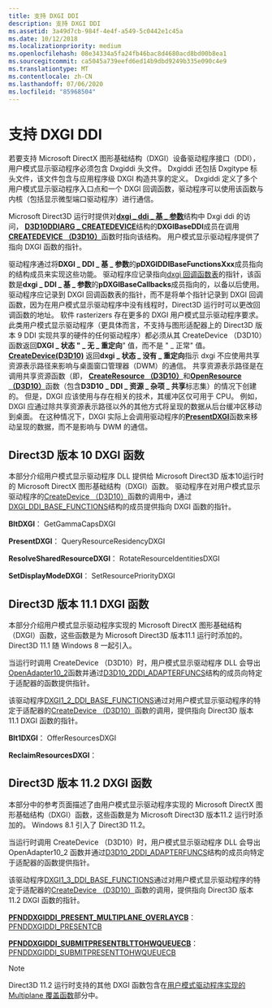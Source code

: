 ```yaml
---
title: 支持 DXGI DDI
description: 支持 DXGI DDI
ms.assetid: 3a49d7cb-984f-4e4f-a549-5c0442e1c45a
ms.date: 10/12/2018
ms.localizationpriority: medium
ms.openlocfilehash: 08e34334a5fa24fb46bac8d4680acd8bd00b8ea1
ms.sourcegitcommit: ca5045a739eefd6ed14b9dbd9249b335e090c4e9
ms.translationtype: MT
ms.contentlocale: zh-CN
ms.lasthandoff: 07/06/2020
ms.locfileid: "85968504"
---
```

# <a name="supporting-the-dxgi-ddi"></a>支持 DXGI DDI


若要支持 Microsoft DirectX 图形基础结构（DXGI）设备驱动程序接口（DDI），用户模式显示驱动程序必须包含 Dxgiddi 头文件。 Dxgiddi 还包括 Dxgitype 标头文件，该文件包含与应用程序级 DXGI 构造共享的定义。 Dxgiddi 定义了多个用户模式显示驱动程序入口点和一个 DXGI 回调函数，驱动程序可以使用该函数与内核（包括显示微型端口驱动程序）进行通信。

Microsoft Direct3D 运行时提供对[**dxgi \_ ddi \_ 基 \_ 参数**](https://docs.microsoft.com/windows-hardware/drivers/ddi/dxgiddi/ns-dxgiddi-dxgi_ddi_base_args)结构中 Dxgi ddi 的访问， [**D3D10DDIARG \_ CREATEDEVICE**](https://docs.microsoft.com/windows-hardware/drivers/ddi/d3d10umddi/ns-d3d10umddi-d3d10ddiarg_createdevice)结构的**DXGIBaseDDI**成员在调用[**CREATEDEVICE （D3D10）**](https://docs.microsoft.com/windows-hardware/drivers/ddi/d3d10umddi/nc-d3d10umddi-pfnd3d10ddi_createdevice)函数时指向该结构。 用户模式显示驱动程序提供了指向 DXGI 函数的指针。

驱动程序通过将**DXGI \_ DDI \_ 基 \_ 参数**的**pDXGIDDIBaseFunctionsXxx**成员指向的结构成员来实现这些功能。 驱动程序应记录指向[dxgi 回调函数表](https://docs.microsoft.com/windows-hardware/drivers/ddi/index)的指针，该函数是**dxgi \_ DDI \_ 基 \_ 参数**的**pDXGIBaseCallbacks**成员指向的，以备以后使用。 驱动程序应记录到 DXGI 回调函数表的指针，而不是将单个指针记录到 DXGI 回调函数，因为在用户模式显示驱动程序中没有线程时，Direct3D 运行时可以更改回调函数的地址。
软件 rasterizers 存在更多的 DXGI 用户模式显示驱动程序要求。 此类用户模式显示驱动程序（更具体而言，不支持与图形适配器上的 Direct3D 版本 9 DDI 实现共享的硬件的任何驱动程序）都必须从其 CreateDevice （D3D10）函数返回**DXGI \_ 状态 " \_ 无 \_ 重定向**" 值，而不是 " \_ 正常" 值。 [**CreateDevice(D3D10)**](https://docs.microsoft.com/windows-hardware/drivers/ddi/d3d10umddi/nc-d3d10umddi-pfnd3d10ddi_createdevice) 返回**dxgi \_ 状态 \_ 没有 \_ 重定向**指示 dxgi 不应使用共享资源表示路径来影响与桌面窗口管理器（DWM）的通信。 共享资源表示路径是在调用共享资源函数（即， [**CreateResource （D3D10）**](https://docs.microsoft.com/windows-hardware/drivers/ddi/d3d10umddi/nc-d3d10umddi-pfnd3d10ddi_createresource)和[**OpenResource （D3D10）**](https://docs.microsoft.com/windows-hardware/drivers/ddi/d3d10umddi/nc-d3d10umddi-pfnd3d10ddi_openresource)函数（包含**D3D10 \_ DDI \_ 资源 \_ 杂项 \_ 共享**标志集）的情况下创建的。 但是，DXGI 应该使用与存在相关的技术，其缓冲区仅可用于 CPU。 例如，DXGI 应通过除共享资源表示路径以外的其他方式将呈现的数据从后台缓冲区移动到桌面。 在这种情况下，DXGI 实际上会调用驱动程序的[**PresentDXGI**](https://docs.microsoft.com/windows-hardware/drivers/ddi/dxgiddi/ns-dxgiddi-dxgi_ddi_base_functions)函数来移动呈现的数据，而不是影响与 DWM 的通信。

## <a name="direct3d-version-10-dxgi-functions"></a>Direct3D 版本 10 DXGI 函数

本部分介绍用户模式显示驱动程序 DLL 提供给 Microsoft Direct3D 版本10运行时的 Microsoft DirectX 图形基础结构（DXGI）函数。 驱动程序在对用户模式显示驱动程序的[CreateDevice （D3D10）](https://docs.microsoft.com/windows-hardware/drivers/ddi/d3d10umddi/nc-d3d10umddi-pfnd3d10ddi_createdevice)函数的调用中，通过[DXGI_DDI_BASE_FUNCTIONS](https://docs.microsoft.com/windows-hardware/drivers/ddi/dxgiddi/ns-dxgiddi-dxgi_ddi_base_functions)结构的成员提供指向 DXGI 函数的指针。

**BltDXGI**： GetGammaCapsDXGI

**PresentDXGI**： QueryResourceResidencyDXGI

**ResolveSharedResourceDXGI**： RotateResourceIdentitiesDXGI

**SetDisplayModeDXGI**： SetResourcePriorityDXGI



## <a name="direct3d-version-111-dxgi-functions"></a>Direct3D 版本 11.1 DXGI 函数

本部分介绍用户模式显示驱动程序实现的 Microsoft DirectX 图形基础结构（DXGI）函数，这些函数是为 Microsoft Direct3D 版本11.1 运行时添加的。 Direct3D 11.1 随 Windows 8 一起引入。 

当运行时调用 CreateDevice （D3D10）时，用户模式显示驱动程序 DLL 会导出[OpenAdapter10_2](https://docs.microsoft.com/windows-hardware/drivers/ddi/d3d10umddi/nc-d3d10umddi-pfnd3d10ddi_openadapter)函数并通过[D3D10_2DDI_ADAPTERFUNCS](https://docs.microsoft.com/windows-hardware/drivers/ddi/d3d10umddi/ns-d3d10umddi-d3d10_2ddi_adapterfuncs)结构的成员向特定于适配器的函数提供指针。

该驱动程序[DXGI1_2_DDI_BASE_FUNCTIONS](https://docs.microsoft.com/windows-hardware/drivers/ddi/dxgiddi/ns-dxgiddi-dxgi1_2_ddi_base_functions)通过对用户模式显示驱动程序的特定于适配器的[CreateDevice （D3D10）](https://docs.microsoft.com/windows-hardware/drivers/ddi/d3d10umddi/nc-d3d10umddi-pfnd3d10ddi_createdevice)函数的调用，提供指向 Direct3D 版本 11.1 DXGI 函数的指针。

**Blt1DXGI**： OfferResourcesDXGI

**ReclaimResourcesDXGI**： 


## <a name="direct3d-version-112-dxgi-functions"></a>Direct3D 版本 11.2 DXGI 函数

本部分中的参考页面描述了由用户模式显示驱动程序实现的 Microsoft DirectX 图形基础结构（DXGI）函数，这些函数是为 Microsoft Direct3D 版本11.2 运行时添加的。 Windows 8.1 引入了 Direct3D 11.2。 

当运行时调用 CreateDevice （D3D10）时，用户模式显示驱动程序 DLL 会导出 OpenAdapter10_2 函数并通过[D3D10_2DDI_ADAPTERFUNCS](https://docs.microsoft.com/windows-hardware/drivers/ddi/d3d10umddi/ns-d3d10umddi-d3d10_2ddi_adapterfuncs)结构的成员向特定于适配器的函数提供指针。

该驱动程序[DXGI1_3_DDI_BASE_FUNCTIONS](https://docs.microsoft.com/windows-hardware/drivers/ddi/dxgiddi/ns-dxgiddi-dxgi1_3_ddi_base_functions)通过对用户模式显示驱动程序的特定于适配器的[CreateDevice （D3D10）](https://docs.microsoft.com/windows-hardware/drivers/ddi/d3d10umddi/nc-d3d10umddi-pfnd3d10ddi_createdevice)函数的调用，提供指向 Direct3D 版本 11.2 DXGI 函数的指针。

**[PFNDDXGIDDI_PRESENT_MULTIPLANE_OVERLAYCB](https://docs.microsoft.com/windows-hardware/drivers/ddi/dxgiddi/nc-dxgiddi-pfnddxgiddi_present_multiplane_overlaycb)**： [PFNDDXGIDDI_PRESENTCB](https://docs.microsoft.com/windows-hardware/drivers/ddi/dxgiddi/nc-dxgiddi-pfnddxgiddi_presentcb)

**[PFNDDXGIDDI_SUBMITPRESENTBLTTOHWQUEUECB](https://docs.microsoft.com/windows-hardware/drivers/ddi/dxgiddi/nc-dxgiddi-pfnddxgiddi_submitpresentblttohwqueuecb)**： [PFNDDXGIDDI_SUBMITPRESENTTOHWQUEUECB](https://docs.microsoft.com/windows-hardware/drivers/ddi/dxgiddi/nc-dxgiddi-pfnddxgiddi_submitpresenttohwqueuecb)


> [!NOTE]
> Direct3D 11.2 运行时支持的其他 DXGI 函数包含在[用户模式驱动程序实现的 Multiplane 覆盖函数](multiplane-overlay-support.md)部分中。


